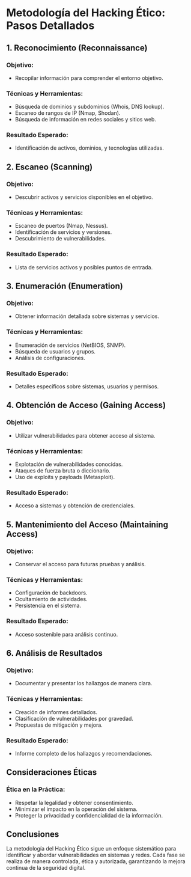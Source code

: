 # Metodología del Hacking Ético: Pasos Detallados

## 1. Reconocimiento (Reconnaissance)

### Objetivo:
- Recopilar información para comprender el entorno objetivo.

### Técnicas y Herramientas:
- Búsqueda de dominios y subdominios (Whois, DNS lookup).
- Escaneo de rangos de IP (Nmap, Shodan).
- Búsqueda de información en redes sociales y sitios web.

### Resultado Esperado:
- Identificación de activos, dominios, y tecnologías utilizadas.

## 2. Escaneo (Scanning)

### Objetivo:
- Descubrir activos y servicios disponibles en el objetivo.

### Técnicas y Herramientas:
- Escaneo de puertos (Nmap, Nessus).
- Identificación de servicios y versiones.
- Descubrimiento de vulnerabilidades.

### Resultado Esperado:
- Lista de servicios activos y posibles puntos de entrada.

## 3. Enumeración (Enumeration)

### Objetivo:
- Obtener información detallada sobre sistemas y servicios.

### Técnicas y Herramientas:
- Enumeración de servicios (NetBIOS, SNMP).
- Búsqueda de usuarios y grupos.
- Análisis de configuraciones.

### Resultado Esperado:
- Detalles específicos sobre sistemas, usuarios y permisos.

## 4. Obtención de Acceso (Gaining Access)

### Objetivo:
- Utilizar vulnerabilidades para obtener acceso al sistema.

### Técnicas y Herramientas:
- Explotación de vulnerabilidades conocidas.
- Ataques de fuerza bruta o diccionario.
- Uso de exploits y payloads (Metasploit).

### Resultado Esperado:
- Acceso a sistemas y obtención de credenciales.

## 5. Mantenimiento del Acceso (Maintaining Access)

### Objetivo:
- Conservar el acceso para futuras pruebas y análisis.

### Técnicas y Herramientas:
- Configuración de backdoors.
- Ocultamiento de actividades.
- Persistencia en el sistema.

### Resultado Esperado:
- Acceso sostenible para análisis continuo.

## 6. Análisis de Resultados

### Objetivo:
- Documentar y presentar los hallazgos de manera clara.

### Técnicas y Herramientas:
- Creación de informes detallados.
- Clasificación de vulnerabilidades por gravedad.
- Propuestas de mitigación y mejora.

### Resultado Esperado:
- Informe completo de los hallazgos y recomendaciones.

## Consideraciones Éticas

### Ética en la Práctica:
- Respetar la legalidad y obtener consentimiento.
- Minimizar el impacto en la operación del sistema.
- Proteger la privacidad y confidencialidad de la información.

## Conclusiones

La metodología del Hacking Ético sigue un enfoque sistemático para identificar y abordar vulnerabilidades en sistemas y redes. Cada fase se realiza de manera controlada, ética y autorizada, garantizando la mejora continua de la seguridad digital.

